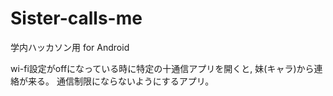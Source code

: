 # Sister-calls-me
学内ハッカソン用 for Android

wi-fi設定がoffになっている時に特定の十通信アプリを開くと, 妹(キャラ)から連絡が来る。
通信制限にならないようにするアプリ。
